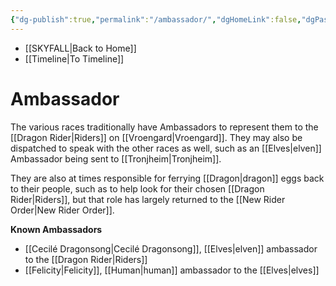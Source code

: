 ```yaml
---
{"dg-publish":true,"permalink":"/ambassador/","dgHomeLink":false,"dgPassFrontmatter":false}
---
```


- [[SKYFALL|Back to Home]]
- [[Timeline|To Timeline]]

# Ambassador
The various races traditionally have Ambassadors to represent them to the [[Dragon Rider|Riders]] on [[Vroengard|Vroengard]]. They may also be dispatched to speak with the other races as well, such as an [[Elves|elven]] Ambassador being sent to [[Tronjheim|Tronjheim]]. 

They are also at times responsible for ferrying [[Dragon|dragon]] eggs back to their people, such as to help look for their chosen [[Dragon Rider|Riders]], but that role has largely returned to the [[New Rider Order|New Rider Order]]. 

**Known Ambassadors**
- [[Cecilé Dragonsong|Cecilé Dragonsong]], [[Elves|elven]] ambassador to the [[Dragon Rider|Riders]]
- [[Felicity|Felicity]], [[Human|human]] ambassador to the [[Elves|elves]]
